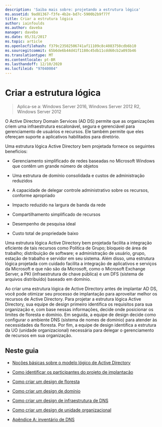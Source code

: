 ```yaml
---
description: 'Saiba mais sobre: projetando a estrutura lógica'
ms.assetid: 9ad81367-f3fe-4b2e-bd7c-5900b2b9f77f
title: Criar a estrutura lógica
author: iainfoulds
ms.author: daveba
manager: daveba
ms.date: 05/31/2017
ms.topic: article
ms.openlocfilehash: f379c23502506741af11109c8c4083750cdb6b10
ms.sourcegitcommit: 65b6de6b44d41f1180c45db11cdd60cb2a093b46
ms.translationtype: MT
ms.contentlocale: pt-BR
ms.lasthandoff: 12/10/2020
ms.locfileid: "97040004"
---
```

# <a name="designing-the-logical-structure"></a>Criar a estrutura lógica

>Aplica-se a: Windows Server 2016, Windows Server 2012 R2, Windows Server 2012

O Active Directory Domain Services (AD DS) permite que as organizações criem uma infraestrutura escalonável, segura e gerenciável para gerenciamento de usuários e recursos. Ele também permite que eles ofereçam suporte a aplicativos habilitados para diretório.

Uma estrutura lógica Active Directory bem projetada fornece os seguintes benefícios:

-   Gerenciamento simplificado de redes baseadas no Microsoft Windows que contêm um grande número de objetos

-   Uma estrutura de domínio consolidada e custos de administração reduzidos

-   A capacidade de delegar controle administrativo sobre os recursos, conforme apropriado

-   Impacto reduzido na largura de banda da rede

-   Compartilhamento simplificado de recursos

-   Desempenho de pesquisa ideal

-   Custo total de propriedade baixo

Uma estrutura lógica Active Directory bem projetada facilita a integração eficiente de tais recursos como Política de Grupo; bloqueio de área de trabalho; distribuição de software; e administração de usuário, grupo, estação de trabalho e servidor em seu sistema. Além disso, uma estrutura lógica projetada com cuidado facilita a integração de aplicativos e serviços da Microsoft e que não são da Microsoft, como o Microsoft Exchange Server, a PKI (infraestrutura de chave pública) e um DFS (sistema de arquivos distribuído) baseado em domínio.

Ao criar uma estrutura lógica de Active Directory antes de implantar AD DS, você pode otimizar seu processo de implantação para aproveitar melhor os recursos de Active Directory. Para projetar a estrutura lógica Active Directory, sua equipe de design primeiro identifica os requisitos para sua organização e, com base nessas informações, decide onde posicionar os limites de floresta e domínio. Em seguida, a equipe de design decide como configurar o ambiente DNS (sistema de nomes de domínio) para atender às necessidades da floresta. Por fim, a equipe de design identifica a estrutura da UO (unidade organizacional) necessária para delegar o gerenciamento de recursos em sua organização.

## <a name="in-this-guide"></a>Neste guia

-   [Noções básicas sobre o modelo lógico de Active Directory](../../ad-ds/plan/Understanding-the-Active-Directory-Logical-Model.md)

-   [Como identificar os participantes do projeto de implantação](../../ad-ds/plan/Identifying-the-Deployment-Project-Participants.md)

-   [Como criar um design de floresta](../../ad-ds/plan/Creating-a-Forest-Design.md)

-   [Como criar um design de domínio](../../ad-ds/plan/Creating-a-Domain-Design.md)

-   [Como criar um design de infraestrutura de DNS](../../ad-ds/plan/Creating-a-DNS-Infrastructure-Design.md)

-   [Como criar um design de unidade organizacional](../../ad-ds/plan/Creating-an-Organizational-Unit-Design.md)

-   [Apêndice A: inventário de DNS](../../ad-ds/plan/Appendix-A--DNS-Inventory.md)



